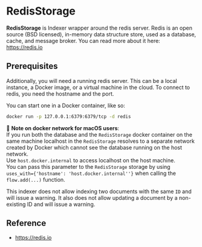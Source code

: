 # RedisStorage

**RedisStorage** is Indexer wrapper around the redis server. Redis is an open source (BSD licensed), in-memory data structure store, used as a database, cache, and message broker. You can read more about it here: https://redis.io




## Prerequisites

Additionally, you will need a running redis server. This can be a local instance, a Docker image, or a virtual machine in the cloud. To connect to redis, you need the hostname and the port. 

You can start one in a Docker container, like so: 

```bash
docker run -p 127.0.0.1:6379:6379/tcp -d redis
```

📕 **Note on docker network for macOS users**:  
If you run both the database and the `RedisStorage` docker container on the same machine 
localhost in the `RedisStorage` resolves to a separate network created by Docker which cannot see the database running on the host network.  
Use `host.docker.internal` to access localhost on the host machine.  
You can pass this parameter to the `RedisStorage` storage by using `uses_with={'hostname': 'host.docker.internal''}` when
calling the `flow.add(...)` function.

This indexer does not allow indexing two documents with the same `ID` and will issue a warning. It also does not allow updating a document by a non-existing ID and will issue a warning.

## Reference


- https://redis.io
